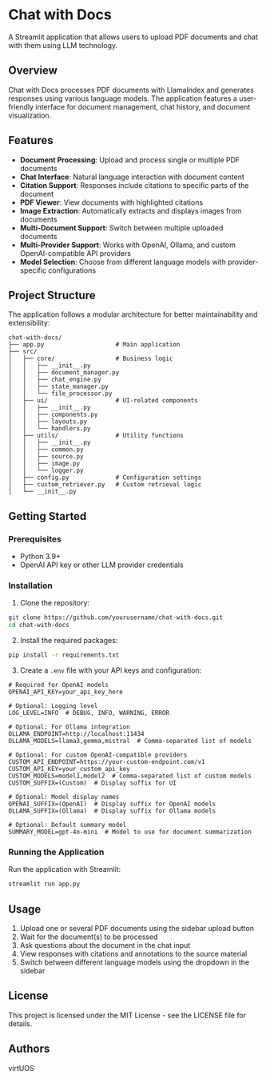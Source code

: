 # Chat with Docs

A Streamlit application that allows users to upload PDF documents and chat with them using LLM technology.

## Overview

Chat with Docs processes PDF documents with LlamaIndex and generates responses using various language models. The application features a user-friendly interface for document management, chat history, and document visualization.

## Features

- **Document Processing**: Upload and process single or multiple PDF documents
- **Chat Interface**: Natural language interaction with document content
- **Citation Support**: Responses include citations to specific parts of the document
- **PDF Viewer**: View documents with highlighted citations
- **Image Extraction**: Automatically extracts and displays images from documents
- **Multi-Document Support**: Switch between multiple uploaded documents
- **Multi-Provider Support**: Works with OpenAI, Ollama, and custom OpenAI-compatible API providers
- **Model Selection**: Choose from different language models with provider-specific configurations

## Project Structure

The application follows a modular architecture for better maintainability and extensibility:

```
chat-with-docs/
├── app.py                    # Main application
├── src/
│   ├── core/                 # Business logic
│   │   ├── __init__.py
│   │   ├── document_manager.py
│   │   ├── chat_engine.py
│   │   ├── state_manager.py
│   │   └── file_processor.py
│   ├── ui/                   # UI-related components
│   │   ├── __init__.py
│   │   ├── components.py
│   │   ├── layouts.py
│   │   └── handlers.py
│   ├── utils/                # Utility functions
│   │   ├── __init__.py
│   │   ├── common.py
│   │   ├── source.py
│   │   ├── image.py
│   │   └── logger.py
│   ├── config.py             # Configuration settings
│   ├── custom_retriever.py   # Custom retrieval logic
│   └── __init__.py
```

## Getting Started

### Prerequisites

- Python 3.9+
- OpenAI API key or other LLM provider credentials

### Installation

1. Clone the repository:
```bash
git clone https://github.com/yourusername/chat-with-docs.git
cd chat-with-docs
```

2. Install the required packages:
```bash
pip install -r requirements.txt
```

3. Create a `.env` file with your API keys and configuration:
```
# Required for OpenAI models
OPENAI_API_KEY=your_api_key_here

# Optional: Logging level
LOG_LEVEL=INFO  # DEBUG, INFO, WARNING, ERROR

# Optional: For Ollama integration
OLLAMA_ENDPOINT=http://localhost:11434
OLLAMA_MODELS=llama3,gemma,mistral  # Comma-separated list of models

# Optional: For custom OpenAI-compatible providers
CUSTOM_API_ENDPOINT=https://your-custom-endpoint.com/v1
CUSTOM_API_KEY=your_custom_api_key
CUSTOM_MODELS=model1,model2  # Comma-separated list of custom models
CUSTOM_SUFFIX=(Custom)  # Display suffix for UI

# Optional: Model display names
OPENAI_SUFFIX=(OpenAI)  # Display suffix for OpenAI models
OLLAMA_SUFFIX=(Ollama)  # Display suffix for Ollama models

# Optional: Default summary model
SUMMARY_MODEL=gpt-4o-mini  # Model to use for document summarization
```

### Running the Application

Run the application with Streamlit:

```bash
streamlit run app.py
```

## Usage

1. Upload one or several PDF documents using the sidebar upload button
2. Wait for the document(s) to be processed
3. Ask questions about the document in the chat input
4. View responses with citations and annotations to the source material
6. Switch between different language models using the dropdown in the sidebar

## License

This project is licensed under the MIT License - see the LICENSE file for details.

## Authors

virtUOS